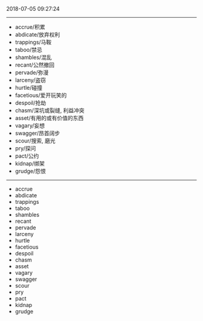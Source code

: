 2018-07-05 09:27:24

---

- accrue/积累
- abdicate/放弃权利
- trappings/马鞍
- taboo/禁忌
- shambles/混乱
- recant/公然撤回
- pervade/弥漫
- larceny/盗窃
- hurtle/碰撞
- facetious/爱开玩笑的
- despoil/抢劫
- chasm/深坑或裂缝, 利益冲突
- asset/有用的或有价值的东西
- vagary/妄想
- swagger/昂首阔步
- scour/搜索, 磨光
- pry/探问
- pact/公约
- kidnap/绑架
- grudge/怨恨

---

- accrue
- abdicate
- trappings
- taboo
- shambles
- recant
- pervade
- larceny
- hurtle
- facetious
- despoil
- chasm
- asset
- vagary
- swagger
- scour
- pry
- pact
- kidnap
- grudge

